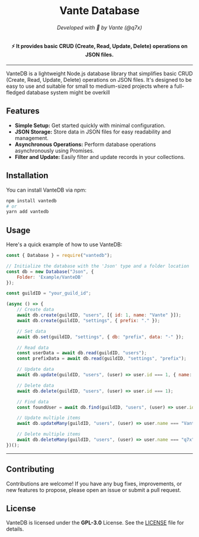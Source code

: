 <br/>
<h1 align="center">Vante Database</h1>
<h6 align="center">Developed with 💙 by Vante (@q7x)</h6>
<h4 align="center">⚡ It provides basic CRUD (Create, Read, Update, Delete) operations on JSON files.</h6>

---

VanteDB is a lightweight Node.js database library that simplifies basic CRUD (Create, Read, Update, Delete) operations on JSON files. It's designed to be easy to use and suitable for small to medium-sized projects where a full-fledged database system might be overkill

## Features

* **Simple Setup:** Get started quickly with minimal configuration.
* **JSON Storage:** Store data in JSON files for easy readability and management.
* **Asynchronous Operations:** Perform database operations asynchronously using Promises.
* **Filter and Update:** Easily filter and update records in your collections.

## Installation

You can install VanteDB via npm:
```bash
npm install vantedb
# or
yarn add vantedb
```

## Usage

Here's a quick example of how to use VanteDB:
```js
const { Database } = require("vantedb");

// Initialize the database with the 'Json' type and a folder location
const db = new Database("Json", {
    Folder: 'Example/VanteDB'
});

const guildID = "your_guild_id";

(async () => {
    // Create data
    await db.create(guildID, "users", [{ id: 1, name: "Vante" }]);
    await db.create(guildID, "settings", { prefix: "." });

    // Set data
    await db.set(guildID, "settings", { db: "prefix", data: "-" });

    // Read data
    const userData = await db.read(guildID, "users");
    const prefixData = await db.read(guildID, "settings", "prefix");

    // Update data
    await db.update(guildID, "users", (user) => user.id === 1, { name: "Kaan", age: 18 }, { apply: false });

    // Delete data
    await db.delete(guildID, "users", (user) => user.id === 1);

    // Find data
    const foundUser = await db.find(guildID, "users", (user) => user.id === 1);

    // Update multiple items
    await db.updateMany(guildID, "users", (user) => user.name === "Vante", { name: "q7x", xp: 10 }, { apply: true });

    // Delete multiple items
    await db.deleteMany(guildID, "users", (user) => user.name === "q7x");
})();
```

---

## Contributing

Contributions are welcome! If you have any bug fixes, improvements, or new features to propose, please open an issue or submit a pull request.


## License

VanteDB is licensed under the **GPL-3.0** License. See the [LICENSE](https://github.com/vante-dev/vantedb/blob/main/LICENSE) file for details.
